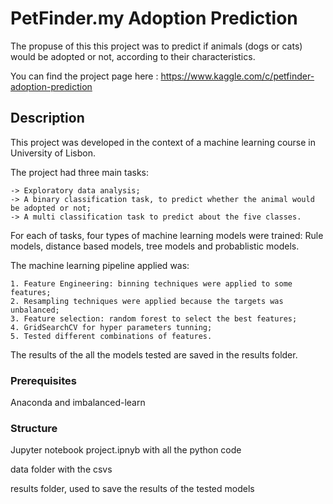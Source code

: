 # PetFinder.my Adoption Prediction

The propuse of this this project was to predict if animals (dogs or cats) would be adopted or not, according to their characteristics.

You can find the project page here : https://www.kaggle.com/c/petfinder-adoption-prediction

## Description

This project was developed in the context of a machine learning course in University of Lisbon.

The project had three main tasks:

	-> Exploratory data analysis;
	-> A binary classification task, to predict whether the animal would be adopted or not;
	-> A multi classification task to predict about the five classes.
	
For each of tasks, four types of machine learning models were trained: Rule models, distance based models, tree models and probablistic models.

The machine learning pipeline applied was:

	1. Feature Engineering: binning techniques were applied to some features;
	2. Resampling techniques were applied because the targets was unbalanced;
	3. Feature selection: random forest to select the best features;
	4. GridSearchCV for hyper parameters tunning;
	5. Tested different combinations of features.
	
The results of the all the models tested are saved in the results folder. 

### Prerequisites

Anaconda and imbalanced-learn

### Structure

Jupyter notebook project.ipnyb with all the python code

data folder with the csvs

results folder, used to save the results of the tested models